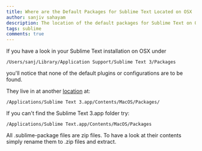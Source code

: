 ```yaml
---
title: Where are the Default Packages for Sublime Text Located on OSX
author: sanjiv sahayam
description: The location of the default packages for Sublime Text on OSX.
tags: sublime
comments: true
---
```


If you have a look in your Sublime Text installation on OSX under

```{.terminal}
/Users/sanj/Library/Application Support/Sublime Text 3/Packages
```

you'll notice that none of the default plugins or configurations are to be found.

They live in at another [location](http://www.sublimetext.com/forum/viewtopic.php?f=2&t=13236) at:

```{.terminal}
/Applications/Sublime Text 3.app/Contents/MacOS/Packages/
```

If you can't find the Sublime Text 3.app folder try:

```{.terminal}
/Applications/Sublime Text.app/Contents/MacOS/Packages
```

All .sublime-package files are zip files. To have a look at their contents simply rename them to .zip files and extract.